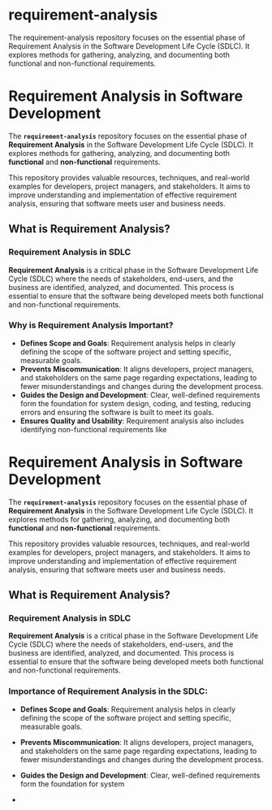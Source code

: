 # requirement-analysis
The requirement-analysis repository focuses on the essential phase of Requirement Analysis in the Software Development Life Cycle (SDLC). It explores methods for gathering, analyzing, and documenting both functional and non-functional requirements.
# Requirement Analysis in Software Development

The **`requirement-analysis`** repository focuses on the essential phase of **Requirement Analysis** in the Software Development Life Cycle (SDLC). It explores methods for gathering, analyzing, and documenting both **functional** and **non-functional** requirements.

This repository provides valuable resources, techniques, and real-world examples for developers, project managers, and stakeholders. It aims to improve understanding and implementation of effective requirement analysis, ensuring that software meets user and business needs.

## What is Requirement Analysis?

### Requirement Analysis in SDLC

**Requirement Analysis** is a critical phase in the Software Development Life Cycle (SDLC) where the needs of stakeholders, end-users, and the business are identified, analyzed, and documented. This process is essential to ensure that the software being developed meets both functional and non-functional requirements.

### Why is Requirement Analysis Important?
- **Defines Scope and Goals**: Requirement analysis helps in clearly defining the scope of the software project and setting specific, measurable goals.
- **Prevents Miscommunication**: It aligns developers, project managers, and stakeholders on the same page regarding expectations, leading to fewer misunderstandings and changes during the development process.
- **Guides the Design and Development**: Clear, well-defined requirements form the foundation for system design, coding, and testing, reducing errors and ensuring the software is built to meet its goals.
- **Ensures Quality and Usability**: Requirement analysis also includes identifying non-functional requirements like


# Requirement Analysis in Software Development

The **`requirement-analysis`** repository focuses on the essential phase of **Requirement Analysis** in the Software Development Life Cycle (SDLC). It explores methods for gathering, analyzing, and documenting both **functional** and **non-functional** requirements.

This repository provides valuable resources, techniques, and real-world examples for developers, project managers, and stakeholders. It aims to improve understanding and implementation of effective requirement analysis, ensuring that software meets user and business needs.

## What is Requirement Analysis?

### Requirement Analysis in SDLC

**Requirement Analysis** is a critical phase in the Software Development Life Cycle (SDLC) where the needs of stakeholders, end-users, and the business are identified, analyzed, and documented. This process is essential to ensure that the software being developed meets both functional and non-functional requirements.

### Importance of Requirement Analysis in the SDLC:
- **Defines Scope and Goals**: Requirement analysis helps in clearly defining the scope of the software project and setting specific, measurable goals.
- **Prevents Miscommunication**: It aligns developers, project managers, and stakeholders on the same page regarding expectations, leading to fewer misunderstandings and changes during the development process.
- **Guides the Design and Development**: Clear, well-defined requirements form the foundation for system

- 
